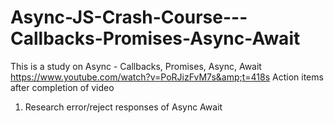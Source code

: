 # Async-JS-Crash-Course---Callbacks-Promises-Async-Await
This is a study on Async - Callbacks, Promises, Async, Await
https://www.youtube.com/watch?v=PoRJizFvM7s&amp;t=418s
Action items after completion of video
1. Research error/reject responses of Async Await
